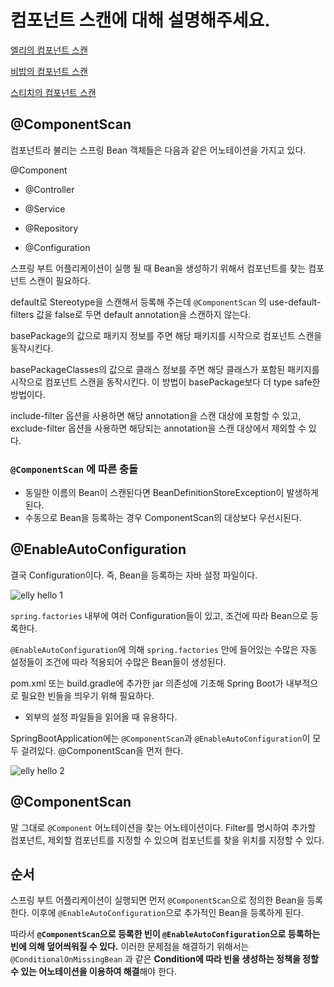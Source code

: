 # 컴포넌트 스캔에 대해 설명해주세요.

[엘리의 컴포넌트 스캔](elly-component-scan.md)

[비밥의 컴포넌트 스캔](bebop.md)

[스티치의 컴포넌트 스캔](stitch.md)



## @ComponentScan

컴포넌트라 불리는 스프링 Bean 객체들은 다음과 같은 어노테이션을 가지고 있다.

@Component

- @Controller

- @Service
- @Repository
- @Configuration

스프링 부트 어플리케이션이 실행 될 때 Bean을 생성하기 위해서 컴포넌트를 찾는 컴포넌트 스캔이 필요하다.

default로 Stereotype을 스캔해서 등록해 주는데 `@ComponentScan` 의 use-default-filters 값을 false로 두면 default annotation을 스캔하지 않는다.

basePackage의 값으로 패키지 정보를 주면 해당 패키지를 시작으로 컴포넌트 스캔을 동작시킨다.

basePackageClasses의 값으로 클래스 정보를 주면 해당 클래스가 포함된 패키지를 시작으로 컴포넌트 스캔을 동작시킨다. 이 방법이 basePackage보다 더 type safe한 방법이다.

include-filter 옵션을 사용하면 해당 annotation을 스캔 대상에 포함할 수 있고, exclude-filter 옵션을 사용하면 해당되는 annotation을 스캔 대상에서 제외할 수 있다.

### `@ComponentScan` 에 따른 충돌

- 동일한 이름의 Bean이 스캔된다면 BeanDefinitionStoreException이 발생하게 된다.
- 수동으로 Bean을 등록하는 경우 ComponentScan의 대상보다 우선시된다.



## @EnableAutoConfiguration

결국 Configuration이다. 즉, Bean을 등록하는 자바 설정 파일이다.

![elly hello 1](https://user-images.githubusercontent.com/19922698/86936383-e75ba280-c178-11ea-814d-4c50d9ebe608.png)

`spring.factories` 내부에 여러 Configuration들이 있고, 조건에 따라 Bean으로 등록한다.

`@EnableAutoConfiguration`에 의해 `spring.factories` 안에 들어있는 수많은 자동 설정들이 조건에 따라 적용되어 수많은 Bean들이 생성된다.

pom.xml 또는 build.gradle에 추가한 jar 의존성에 기초해 Spring Boot가 내부적으로 필요한 빈들을 띄우기 위해 필요하다.

+ 외부의 설정 파일들을 읽어올 때 유용하다.

SpringBootApplication에는 `@ComponentScan`과 `@EnableAutoConfiguration`이 모두 걸려있다. @ComponentScan을 먼저 한다.

![elly hello 2](https://user-images.githubusercontent.com/19922698/86932552-7b773b00-c174-11ea-90da-d22fd67574d5.png)



## @ComponentScan

말 그대로 `@Component` 어노테이션을 찾는 어노테이션이다. Filter를 명시하여 추가할 컴포넌트, 제외할 컴포넌트를 지정할 수 있으며 컴포넌트를 찾을 위치를 지정할 수 있다.



## 순서

스프링 부트 어플리케이션이 실행되면 먼저 `@ComponentScan`으로 정의한 Bean을 등록한다.
이후에 `@EnableAutoConfiguration`으로 추가적인 Bean을 등록하게 된다.

따라서 **`@ComponentScan`으로 등록한 빈이 `@EnableAutoConfiguration`으로 등록하는 빈에 의해 덮어씌워질 수 있다.**
이러한 문제점을 해결하기 위해서는 `@ConditionalOnMissingBean` 과 같은 **Condition에 따라 빈을 생성하는 정책을 정할 수 있는 어노테이션을 이용하여 해결**해야 한다.
